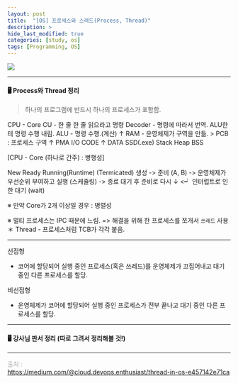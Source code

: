 ```yaml
---
layout: post
title:  "[OS] 프로세스와 스레드(Process, Thread)"
description: >
hide_last_modified: true
categories: [study, os]
tags: [Programming, OS]
---
```

![](../../../assets/img/blog/os/process-and-thread.gif)

----

#### 🖥️ Process와 Thread 정리

> 하나의 프로그램에 반드시 하나의 프로세스가 포함함.

CPU		- Core
			CU - 한 줄 한 줄 읽으라고 명령
			Decoder - 명령에 따라서 번역. ALU한테 명령 수행 내림.
			ALU - 명령 수행.(계산)
 ↑
RAM		- 운영체제가 구역을 만듦.	> PCB : 프로세스 구역
 ↑								    PMA
I/O									CODE
 ↑									DATA
SSD(.exe)							Stack
									Heap
									BSS

[CPU - Core (하나로 간주) : 병행성]
>
New		Ready					Running(Runtime)				(Termicated)
생성 -> 준비 (A, B) -> 운영체제가 우선순위 부여하고 실행 (스케쥴링) -> 종료 
	대기 후 준비로 다시				    ↓
				<┙		인터럽트로 인한 대기 (wait)


※ 만약 Core가 2개 이상일 경우 : 병렬성


※ 멀티 프로세스는 IPC 때문에 느림. 
=> 해결을 위해 한 프로세스를 쪼개서 `쓰레드` 사용
＊ Thread - 프로세스처럼 TCB가 각각 붙음.

----

선점형
- 코어에 할당되어 실행 중인 프로세스(혹은 쓰레드)를 운영체제가 끄집어내고 대기 중인 다른 프로세스를 할당.

비선점형
- 운영체제가  코어에 할당되어 실행 중인 프로세스가 전부 끝나고 대기 중인 다른 프로세스를  할당.

----

#### 🖥️ 강사님 판서 정리 (따로 그려서 정리해볼 것!)

----
<span style="color : darkgrey;">출처 : <br>
https://medium.com/@cloud.devops.enthusiast/thread-in-os-e457142e71ca <br>

</span>